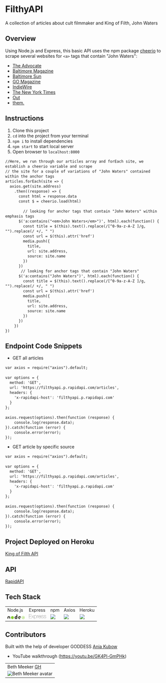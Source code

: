 # FilthyAPI
A collection of articles about cult filmmaker and King of Filth, John Waters

## Overview
Using Node.js and Express, this basic API uses the npm package [cheerio](https://www.npmjs.com/package/cheerio) to scrape several websites for ```<a>``` 
tags that contain "John Waters":
  * [The Advocate](https://www.advocate.com/)
  * [Baltimore Magazine](https://www.baltimoremagazine.com/)
  * [Baltimore Sun](https://www.baltimoresun.com/)
  * [GO Magazine](http://gomag.com/)
  * [IndieWire](https://www.indiewire.com/)
  * [The New York Times](https://www.nytimes.com/)
  * [Out](https://www.out.com/)
  * [them.](https://www.them.us/)
  
## Instructions
  1. Clone this project
  2. ```cd``` into the project from your terminal
  3. ```npm i``` to install dependencies
  4. ```npm start``` to start local server
  5. Open browser to ```localhost:8000```
  
```node
//Here, we run through our articles array and forEach site, we establish a cheerio variable and scrape
// the site for a couple of variations of "John Waters" contained within the anchor tags 
articles.forEach(site => {
  axios.get(site.address)
    .then((response) => {
      const html = response.data
      const $ = cheerio.load(html)

        // looking for anchor tags that contain "John Waters" within emphasis tags
      $('a:contains("<em>John Waters</em>")', html).each(function() {
        const title = $(this).text().replace(/[^0-9a-z-A-Z ]/g, "").replace(/ +/, " ")
        const url = $(this).attr('href')
        media.push({
          title,
          url: site.address,
          source: site.name
        })
      })
       // looking for anchor tags that contain "John Waters"
      $('a:contains("John Waters")', html).each(function() {
        const title = $(this).text().replace(/[^0-9a-z-A-Z ]/g, "").replace(/ +/, " ")
        const url = $(this).attr('href')
        media.push({
          title,
          url: site.address,
          source: site.name
        })
      })
    })
})
```
## Endpoint Code Snippets
- GET all articles
```node
var axios = require("axios").default;

var options = {
  method: 'GET',
  url: 'https://filthyapi.p.rapidapi.com/articles',
  headers: {
    'x-rapidapi-host': 'filthyapi.p.rapidapi.com'
  }
};

axios.request(options).then(function (response) {
	console.log(response.data);
}).catch(function (error) {
	console.error(error);
});
```

- GET article by specific source
```node
var axios = require("axios").default;

var options = {
  method: 'GET',
  url: 'https://filthyapi.p.rapidapi.com/articles',
  headers: {
    'x-rapidapi-host': 'filthyapi.p.rapidapi.com'
  }
};

axios.request(options).then(function (response) {
	console.log(response.data);
}).catch(function (error) {
	console.error(error);
});
```

## Project Deployed on Heroku
[King of Filth API](https://john-waters-api.herokuapp.com/)

## API 
[RapidAPI](https://rapidapi.com/bethm.meeker/api/filthyapi/)

## Tech Stack
<table>
  <tr>
    <td>Node.js</td>
    <td>Express</td>
    <td>npm</td>
    <td>Axios</td>
    <td>Heroku</td>
  </tr>
  <tr>
    <td><img width="55" src="https://raw.githubusercontent.com/gilbarbara/logos/master/logos/nodejs.svg"/></td> 
    <td><img width="55" src="https://raw.githubusercontent.com/gilbarbara/logos/master/logos/express.svg"/></td>
    <td><img width="55" src="https://raw.githubusercontent.com/gilbarbara/logos/master/logos/npm.svg"/></td>  
    <td><img width="55" src="https://raw.githubusercontent.com/gilbarbara/logos/master/logos/axios.svg"/></td>
    <td><img width="55" src="https://raw.githubusercontent.com/gilbarbara/logos/master/logos/heroku.svg"/></td>
  </tr>
</table>

## Contributors
Built with the help of developer GODDESS [Ania Kubow](https://github.com/kubowania) 
  * YouTube walkthrough (https://youtu.be/GK4Pl-GmPHk)

<table>
  <tr>
   <td> Beth Meeker <a href="https://github.com/meekb">GH</td>
  </tr>
  </tr>
    <td><img src="https://avatars.githubusercontent.com/u/76264735?v=4" alt="Beth Meeker avatar"
    width="150" height="auto" /></td>
  </tr>
</table>
